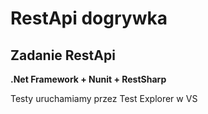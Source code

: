 # RestApi dogrywka

## Zadanie RestApi <br />
**.Net Framework + Nunit + RestSharp**

Testy uruchamiamy przez Test Explorer w VS

